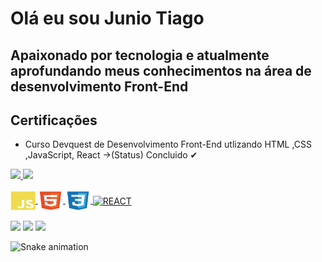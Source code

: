 <div>
<h1>Olá eu sou Junio Tiago</h1>
<h2>Apaixonado por tecnologia e atualmente aprofundando meus conhecimentos na área de desenvolvimento Front-End</h2>
<h2>Certificações</h2>
<ul>
<li>Curso Devquest de Desenvolvimento Front-End utlizando HTML ,CSS ,JavaScript, React ->(Status) Concluido ✔</li>
</ul>

<div>
  <a href="https://github.com/Junio-Tiago">
  <img height="180em" src="https://github-readme-stats.vercel.app/api?username=Junio-Tiago&show_icons=true&theme=tokyonight&include_all_commits=true&count_private=true"/>
  <img height="180em" src="https://github-readme-stats.vercel.app/api/top-langs/?username=Junio-Tiago&layout=compact&langs_count=6&theme=tokyonight"/>
</div>
<div style="display: inline_block"><br>
  <img align="center" alt="Js" height="30" width="40" src="https://raw.githubusercontent.com/devicons/devicon/master/icons/javascript/javascript-plain.svg">
  <img align="center" alt="HTML" height="30" width="40" src="https://raw.githubusercontent.com/devicons/devicon/master/icons/html5/html5-original.svg">
  <img align="center" alt="CSS" height="30" width="40" src="https://raw.githubusercontent.com/devicons/devicon/master/icons/css3/css3-original.svg">
  <img align="center" alt="REACT" height="30" width="40" src="https://cdn.jsdelivr.net/gh/devicons/devicon/icons/react/react-original-wordmark.svg">
          
</div>
 
  <br>
 
<div> 
  <a href="https://www.instagram.com/juniotiagoads/" target="_blank"><img src="https://img.shields.io/badge/-Instagram-%23E4405F?style=for-the-badge&logo=instagram&logoColor=white" target="_blank"></a>
  <a href = "mailto:juniotiago.work@gmail.com"><img src="https://img.shields.io/badge/-Gmail-%23333?style=for-the-badge&logo=gmail&logoColor=white" target="_blank"></a>
  <a href="https://www.linkedin.com/in/juniotiagodias/" target="_blank"><img src="https://img.shields.io/badge/-LinkedIn-%230077B5?style=for-the-badge&logo=linkedin&logoColor=white" target="_blank"></a> 
 
  ![Snake animation](https://github.com/Junio-Tiago/Junio-Tiago/blob/output/github-contribution-grid-snake.svg)

</div>
